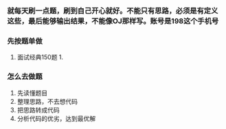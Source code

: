 ### 就每天刷一点题，刷到自己开心就好。不能只有思路，必须是有定义这些，最后能够输出结果，不能像OJ那样写。账号是198这个手机号
### 先按题单做 
1. 面试经典150题
   1.  
### 怎么去做题
1. 先读懂题目
2. 整理思路，不去想代码
3. 把思路转成代码
4. 分析代码的优劣，达到最优解